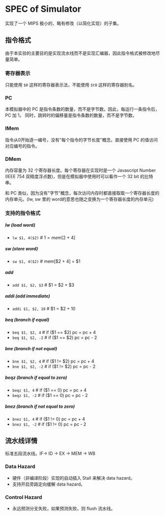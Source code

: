 # SPEC of Simulator

实现了一个 MIPS 极小的、略有修改（以简化实现）的子集。

## 指令格式

由于本实验的主要目的是实现流水线而不是实现汇编器，因此指令格式被修改地尽量简单。

### 寄存器表示

只能使用 `$0` 这样的寄存器表示法，不能使用 `$t0` 这样的寄存器别名。

### PC

本模拟器中的 PC 是指令条数的数量，而不是字节数。因此，每运行一条指令后，PC 加 1。
同时，跳转时的偏移量是指令条数的数量，而不是字节数。

### IMem

指令从0开始逐一编号，没有"每个指令的字节长度"概念。直接使用 PC 的值访问对应编号的指令。

### DMem

内存容量为 32 个寄存器长度。每个寄存器在实现时是一个 Javascript Number (IEEE 754 双精度浮点数)，但是在模拟器中使用时可以看作一个 32 bit 的比特串。

和 PC 类似，因为没有"字节"概念，每次访问内存时都直接取取一个寄存器长度的内存单元。(lw, sw 里的 word的意思也随之变换为一个寄存器长度的内存单元)

### 支持的指令格式

##### lw (load word)
- `lw $1, 4($2)`  # $1 = mem[$2 + 4]

##### sw (store word)
- `sw $1, 4($2)`  # mem[$2 + 4] = $1

##### add
- `add $1, $2, $3`  # $1 = $2 + $3

##### addi (add immediate)
- `addi $1, $2, 10`  # $1 = $2 + 10

##### beq (branch if equal)
- `beq $1, $2, 4`  # if ($1 == $2) pc = pc + 4
- `beq $1, $2, -2`  # if ($1 == $2) pc = pc - 2

##### bne (branch if not equal)
- `bne $1, $2, 4`  # if ($1 != $2) pc = pc + 4
- `bne $1, $2, -2`  # if ($1 != $2) pc = pc - 2

##### beqz (branch if equal to zero)
- `beqz $1, 4`  # if ($1 == 0) pc = pc + 4
- `beqz $1, -2`  # if ($1 == 0) pc = pc - 2

##### bnez (branch if not equal to zero)
- `bnez $1, 4`  # if ($1 != 0) pc = pc + 4
- `bnez $1, -2`  # if ($1 != 0) pc = pc - 2

## 流水线详情

标准五段流水线。IF-> ID -> EX -> MEM -> WB

### Data Hazard

- 硬件（非编译阶段）实现的自动插入 Stall 来解决 data hazard。
- 支持开启旁路定向缓解 data hazard。

### Control Hazard

- 永远预测分支失败，如果预测失败，则 flush 流水线。

